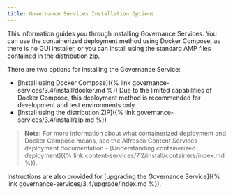 ```yaml
---
title: Governance Services Installation Options
---
```


This information guides you through installing Governance Services. You can use the containerized deployment 
method using Docker Compose, as there is no GUI installer, or you can install using the standard AMP files contained 
in the distribution zip.

There are two options for installing the Governance Service:

* [Install using Docker Compose]({% link governance-services/3.4/install/docker.md %}) Due to the limited capabilities of Docker Compose, this deployment method is recommended for development and test environments only.
* [Install using the distribution ZIP]({% link governance-services/3.4/install/zip.md %})

> **Note:** For more information about what containerized deployment and Docker Compose means, see the Alfresco Content Services deployment documentation - [Understanding containerized deployment]({% link content-services/7.2/install/containers/index.md %}).

Instructions are also provided for [upgrading the Governance Service]({% link governance-services/3.4/upgrade/index.md %}).



